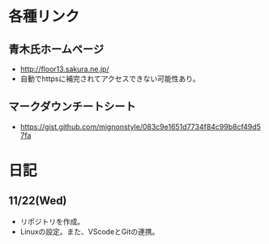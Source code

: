 # 各種リンク
## 青木氏ホームページ
- http://floor13.sakura.ne.jp/
- 自動でhttpsに補完されてアクセスできない可能性あり。

## マークダウンチートシート
- https://gist.github.com/mignonstyle/083c9e1651d7734f84c99b8cf49d57fa

# 日記
## 11/22(Wed)
- リポジトリを作成。
- Linuxの設定。また、VScodeとGitの連携。